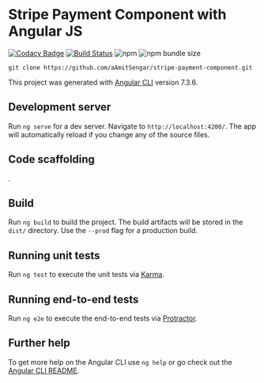 # Stripe Payment Component with Angular JS
[![Codacy Badge](https://api.codacy.com/project/badge/Grade/a35aee2aecd8403a9d9e67748d6fe908)](https://app.codacy.com/app/aAmitSengar/stripe-payment-component?utm_source=github.com&utm_medium=referral&utm_content=aAmitSengar/stripe-payment-component&utm_campaign=Badge_Grade_Dashboard)
[![Build Status](https://travis-ci.org/aAmitSengar/stripe-payment-component.svg?branch=master)](https://travis-ci.org/aAmitSengar/stripe-payment-component) ![npm](https://img.shields.io/npm/dw/stripe-payment-component.svg)
![npm bundle size](https://img.shields.io/bundlephobia/min/stripe-payment-component.svg)


`git clone https://github.com/aAmitSengar/stripe-payment-component.git`

This project was generated with [Angular CLI](https://github.com/angular/angular-cli) version 7.3.6.

## Development server

Run `ng serve` for a dev server. Navigate to `http://localhost:4200/`. The app will automatically reload if you change any of the source files.

## Code scaffolding
.

## Build

Run `ng build` to build the project. The build artifacts will be stored in the `dist/` directory. Use the `--prod` flag for a production build.

## Running unit tests

Run `ng test` to execute the unit tests via [Karma](https://karma-runner.github.io).

## Running end-to-end tests

Run `ng e2e` to execute the end-to-end tests via [Protractor](http://www.protractortest.org/).

## Further help

To get more help on the Angular CLI use `ng help` or go check out the [Angular CLI README](https://github.com/angular/angular-cli/blob/master/README.md).
